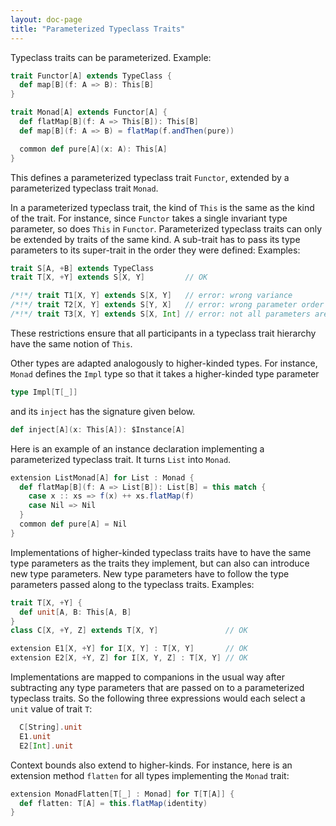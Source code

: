 ```yaml
---
layout: doc-page
title: "Parameterized Typeclass Traits"
---
```


Typeclass traits can be parameterized. Example:

```scala
trait Functor[A] extends TypeClass {
  def map[B](f: A => B): This[B]
}

trait Monad[A] extends Functor[A] {
  def flatMap[B](f: A => This[B]): This[B]
  def map[B](f: A => B) = flatMap(f.andThen(pure))

  common def pure[A](x: A): This[A]
}
```
This defines a parameterized typeclass trait `Functor`, extended by a parameterized typeclass trait `Monad`.

In a parameterized typeclass trait, the kind of `This` is the same as the kind of the
trait. For instance, since `Functor` takes a single invariant type parameter, so does
`This` in `Functor`. Parameterized typeclass traits can only be extended by traits of the same kind. A sub-trait has to pass its type parameters to its super-trait
in the order they were defined: Examples:

```scala
trait S[A, +B] extends TypeClass
trait T[X, +Y] extends S[X, Y]         // OK

/*!*/ trait T1[X, Y] extends S[X, Y]   // error: wrong variance
/*!*/ trait T2[X, Y] extends S[Y, X]   // error: wrong parameter order
/*!*/ trait T3[X, Y] extends S[X, Int] // error: not all parameters are passed
```
These restrictions ensure that all participants in a typeclass trait hierarchy have the same notion of `This`.

Other types are adapted analogously to higher-kinded types. For instance, `Monad`
defines the `Impl` type so that it takes a higher-kinded type parameter
```scala
type Impl[T[_]]
```
and its `inject` has the signature given below.
```scala
def inject[A](x: This[A]): $Instance[A]
```

Here is an example of an instance declaration implementing a parameterized typeclass trait. It turns `List` into `Monad`.

```scala
extension ListMonad[A] for List : Monad {
  def flatMap[B](f: A => List[B]): List[B] = this match {
    case x :: xs => f(x) ++ xs.flatMap(f)
    case Nil => Nil
  }
  common def pure[A] = Nil
}
```

Implementations of higher-kinded typeclass traits have to have the same type parameters as the traits they implement, but can also can introduce new type parameters. New type parameters have to follow the type parameters passed along to the typeclass traits. Examples:

```scala
trait T[X, +Y] {
  def unit[A, B: This[A, B]
}
class C[X, +Y, Z] extends T[X, Y]               // OK

extension E1[X, +Y] for I[X, Y] : T[X, Y]       // OK
extension E2[X, +Y, Z] for I[X, Y, Z] : T[X, Y] // OK
```
Implementations are mapped to companions in the usual way after
subtracting any type parameters that are passed on to a parameterized typeclass traits. So the following three expressions would each select a `unit` value of trait `T`:
```scala
  C[String].unit
  E1.unit
  E2[Int].unit
```

Context bounds also extend to higher-kinds. For instance, here is an extension method `flatten` for all types implementing the `Monad` trait:

```scala
extension MonadFlatten[T[_] : Monad] for T[T[A]] {
  def flatten: T[A] = this.flatMap(identity)
}
```

